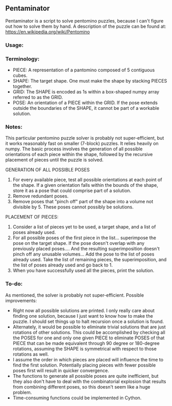 ## Pentaminator
Pentaminator is a script to solve pentomino puzzles, because I can't figure out how to solve them by hand.  A description of the puzzle can be found at:
https://en.wikipedia.org/wiki/Pentomino

### Usage:

### Terminology:
- PIECE:  A representation of a pantomino composed of 5 contiguous cubes.
- SHAPE:  The target shape.  One must make the shape by stacking PIECES together.
- GRID:  The SHAPE is encoded as 1s within a box-shaped numpy array referred to as the GRID.
- POSE:  An orientation of a PIECE within the GRID.  If the pose extends outside the boundaries of the SHAPE, it cannot be part of a workable solution.

### Notes:
This particular pentomino puzzle solver is probably not super-efficient, but it works reasonably fast on smaller (7-block) puzzles.  It relies heavily on numpy.  The basic process involves the generation of all possible orientations of each piece within the shape, followed by the recursive placement of pieces until the puzzle is solved.  

GENERATION OF ALL POSSIBLE POSES
1.  For every available piece, test all possible orientations at each point of the shape.  If a given orientation falls within the bounds of the shape, store it as a pose that could comprise part of a solution.
2.  Remove redundant poses.
3.  Remove poses that "pinch off" part of the shape into a volume not divisible by 5.  These poses cannot possibly be solutions.

PLACEMENT OF PIECES:
1.  Consider a list of pieces yet to be used, a target shape, and a list of poses already used.
2.  For all possible poses of the first piece in the list...
    superimpose the pose on the target shape.
    If the pose doesn't overlap with any previously placed poses....
    And the resulting superimposition doesn't pinch off any unusable volumes...
    Add the pose to the list of poses already used.
    Take the list of remaining pieces, the superimposition, and the list of poses already used and go back to 1.
3.  When you have successfully used all the pieces, print the solution.



### To-do:

As mentioned, the solver is probably not super-efficient. Possible improvements:

- Right now all possible solutions are printed.  I only really care about finding one solution, because I just want to know how to make the puzzle.  I should set things up to halt recursion once a solution is found.
- Alternately, it would be possible to eliminate trivial solutions that are just rotations of other solutions.  This could be accomplished by checking all the POSES for one and only one given PIECE to eliminate POSES of that PIECE that can be made equivalent through 90 degree or 180-degree rotations, assuming the SHAPE is symmetrical with respect to those rotations as well.
- I assume the order in which pieces are placed will influence the time to find the first solution.  Potentially placing pieces with fewer possible poses first will result in quicker convergence.
- The functions to generate all possible poses are quite inefficient, but they also don't have to deal with the combinatorial explosion that results from combining different poses, so this doesn't seem like a huge problem.
- Time-consuming functions could be implemented in Cython.
